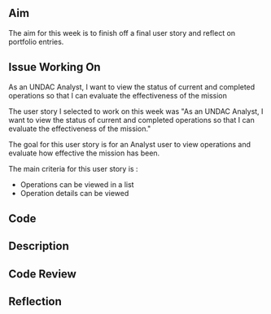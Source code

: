 ## Aim

The aim for this week is to finish off a final user story and reflect on portfolio entries.

## Issue Working On

As an UNDAC Analyst, I want to view the status of current and completed operations so that I can evaluate the effectiveness of the mission

The user story I selected to work on this week was "As an UNDAC Analyst, I want to view the status of current and completed operations so that I can evaluate the effectiveness of the mission."

The goal for this user story is for an Analyst user to view operations and evaluate how effective the mission has been.

The main criteria for this user story is :

* Operations can be viewed in a list
* Operation details can be viewed


## Code


## Description


## Code Review


## Reflection
